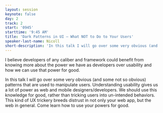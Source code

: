 ```yaml
---
layout: session
keynote: false
day: 2
track: 2
start: '0945'
starttime: '9:45 AM'
title: 'Dark Patterns in UI — What NOT to Do to Your Users'
speaker-last-name: Nicoll
short-description: 'In this talk I will go over some very obvious (and some not so obvious) patterns that are used to manipulate users. Understanding usability gives us a lot of power as web and mobile designers/developers.'
---
```


I believe developers of any caliber and framework could benefit from knowing more about the power we have as developers over usability and how we can use that power for good.

In this talk I will go over some very obvious (and some not so obvious) patterns that are used to manipulate users. Understanding usability gives us a lot of power as web and mobile designers/developers. We should use this knowledge for good, rather than tricking users into un-intended behaviors. This kind of UX trickery breeds distrust in not only your web app, but the web in general. Come learn how to use your powers for good.
